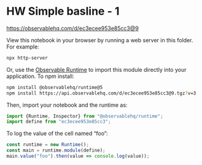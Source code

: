 # HW Simple basline - 1

https://observablehq.com/d/ec3ecee953e85cc3@9

View this notebook in your browser by running a web server in this folder. For
example:

~~~sh
npx http-server
~~~

Or, use the [Observable Runtime](https://github.com/observablehq/runtime) to
import this module directly into your application. To npm install:

~~~sh
npm install @observablehq/runtime@5
npm install https://api.observablehq.com/d/ec3ecee953e85cc3@9.tgz?v=3
~~~

Then, import your notebook and the runtime as:

~~~js
import {Runtime, Inspector} from "@observablehq/runtime";
import define from "ec3ecee953e85cc3";
~~~

To log the value of the cell named “foo”:

~~~js
const runtime = new Runtime();
const main = runtime.module(define);
main.value("foo").then(value => console.log(value));
~~~
